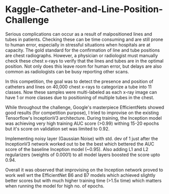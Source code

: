 # Kaggle-Catheter-and-Line-Position-Challenge
Serious complications can occur as a result of malpositioned lines and tubes in patients. Checking these can be time consuming and are still prone to human error, especially in stressful situations when hospitals are at capacity. The gold standard for the confirmation of line and tube positions are chest radiographs. However, a physician or radiologist must manually check these chest x-rays to verify that the lines and tubes are in the optimal position. Not only does this leave room for human error, but delays are also common as radiologists can be busy reporting other scans.

In this competition, the goal was to detect the presence and position of catheters and lines on  40,000 chest x-rays to categorize a tube into 11 classes. Now these samples were multi-labeled as each x-ray image can have 1 or more classes due to positioning of multiple tubes in the chest.

While throughout the challenge, Google's masterpiece EfficientNets showed good results (for competition purpose), I tried to improvise on the existing Tensorflow's InceptionV3 architecture. During training, the Inception model was achieving very high training AUC score (>0.99) withing 15-20 epochs but it's score on validation set was limited to 0.92. 

Implementing noisy layer (Gaussian Noise) with std. dev of 1 just after the InceptionV3 network worked out to be the best which bettered the AUC score of the baseline Inception model (~0.95). Also adding L1 and L2 regularizers (weights of 0.0001) to all model layers boosted the score upto 0.94. 

Overall it was observed that improvising on the Inception network proved to work well wrt the EfficientNet B6 and B7 models which achieved slightly better scores but with much higher training time (>1.5x time) which matters when running the model for high no. of epochs.
